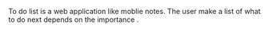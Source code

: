 To do list is a web application like moblie notes. The user make a list of what to do next depends on the importance . 
